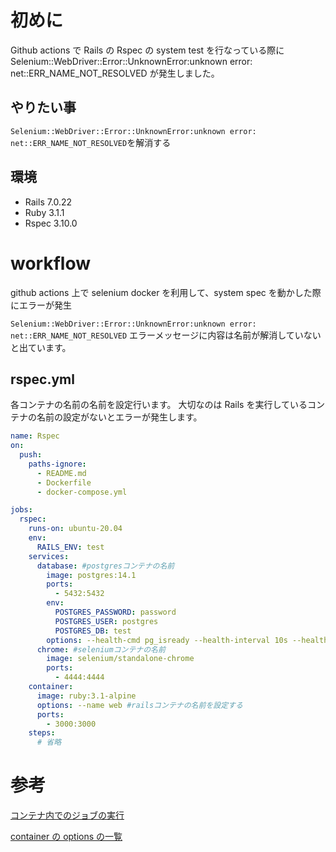 <!--
title: 【Github actions】Github Actionsで発生したSelenium::WebDriver::Error::UnknownError:unknown error: net::ERR_NAME_NOT_RESOLVEDを解消する
tags: Githubactions,selenium,Rails,Rspec,system spec
-->

# 初めに

Github actions で Rails の Rspec の system test を行なっている際に Selenium::WebDriver::Error::UnknownError:unknown error: net::ERR_NAME_NOT_RESOLVED が発生しました。

## やりたい事

`Selenium::WebDriver::Error::UnknownError:unknown error: net::ERR_NAME_NOT_RESOLVED`を解消する

## 環境

- Rails 7.0.22
- Ruby 3.1.1
- Rspec 3.10.0

# workflow

github actions 上で selenium docker を利用して、system spec を動かした際にエラーが発生

`Selenium::WebDriver::Error::UnknownError:unknown error: net::ERR_NAME_NOT_RESOLVED`
エラーメッセージに内容は名前が解消していないと出ています。

## rspec.yml

各コンテナの名前の名前を設定行います。
大切なのは Rails を実行しているコンテナの名前の設定がないとエラーが発生します。

```yaml:.github/workflows/rspec.yml
name: Rspec
on:
  push:
    paths-ignore:
      - README.md
      - Dockerfile
      - docker-compose.yml

jobs:
  rspec:
    runs-on: ubuntu-20.04
    env:
      RAILS_ENV: test
    services:
      database: #postgresコンテナの名前
        image: postgres:14.1
        ports:
          - 5432:5432
        env:
          POSTGRES_PASSWORD: password
          POSTGRES_USER: postgres
          POSTGRES_DB: test
        options: --health-cmd pg_isready --health-interval 10s --health-timeout 5s --health-retries 5
      chrome: #seleniumコンテナの名前
        image: selenium/standalone-chrome
        ports:
          - 4444:4444
    container:
      image: ruby:3.1-alpine
      options: --name web #railsコンテナの名前を設定する
      ports:
        - 3000:3000
    steps:
      # 省略
```

# 参考

[コンテナ内でのジョブの実行](https://docs.github.com/ja/actions/using-jobs/running-jobs-in-a-container)

[container の options の一覧](https://docs.docker.com/engine/reference/commandline/create/#options)
